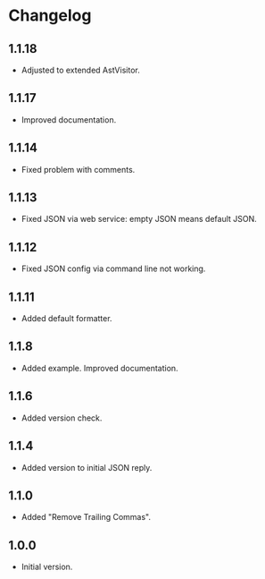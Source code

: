 # Changelog

## 1.1.18

- Adjusted to extended AstVisitor.
 
## 1.1.17

- Improved documentation.
 
## 1.1.14

- Fixed problem with comments.
 
## 1.1.13

- Fixed JSON via web service: empty JSON means default JSON.
 
## 1.1.12

- Fixed JSON config via command line not working.
 
## 1.1.11

- Added default formatter.

## 1.1.8

- Added example. Improved documentation.

## 1.1.6

- Added version check.

## 1.1.4

- Added version to initial JSON reply.

## 1.1.0

- Added "Remove Trailing Commas".

## 1.0.0

- Initial version.
